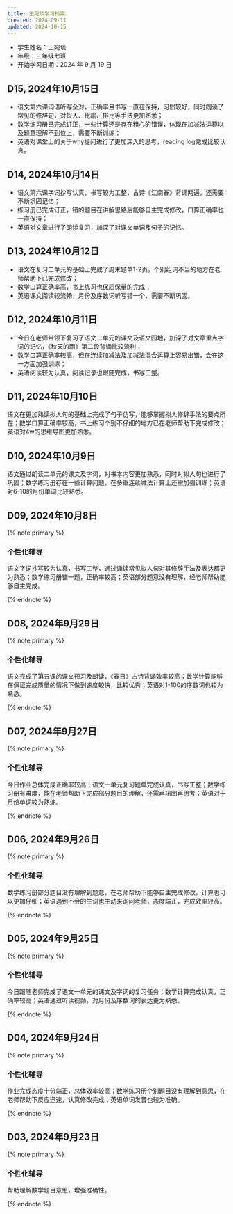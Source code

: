 ```yaml
---
title: 王宛琰学习档案
created: 2024-09-11
updated: 2024-10-15
---
```


- 学生姓名：王宛琰
- 年级：三年级七班
- 开始学习日期：2024 年 9 月 19 日

## D15, 2024年10月15日

- 语文第六课词语听写全对，正确率且书写一直在保持，习惯较好，同时朗读了常见的修辞句，对拟人、比喻、排比等手法更加熟悉；
- 数学练习册已完成订正，一些计算还是存在粗心的错误，体现在加减法运算以及题意理解不到位上，需要不断训练；
- 英语对课堂上的关于why提问进行了更加深入的思考，reading log完成比较认真。


## D14, 2024年10月14日

- 语文第六课字词抄写认真，书写较为工整，古诗《江南春》背诵两遍，还需要不断巩固记忆；
- 练习册已完成订正，错的题目在讲解思路后能够自主完成修改，口算正确率也一直保持；
- 英语对文章进行了朗读复习，加深了对课文单词及句子的记忆。

## D13, 2024年10月12日

- 语文在复习二单元的基础上完成了周末题单1-2页，个别组词不当的地方在老师帮助下已完成修改；
- 数学口算正确率高，书上练习也保质保量的完成；
- 英语课文阅读较流畅，月份及序数词听写错一个，需要不断巩固。

## D12, 2024年10月11日

- 今日在老师带领下复习了语文二单元的课文及语文园地，加深了对文章重点字词的记忆，《秋天的雨》第二段背诵比较流利；
- 数学口算正确率较高，但在连续加减法及加减法混合运算上容易出错，会在这一方面加强训练；
- 英语阅读较为认真，阅读记录也跟随完成，书写工整。

## D11, 2024年10月10日

语文在更加熟读拟人句的基础上完成了句子仿写，能够掌握拟人修辞手法的要点所在；数学口算正确率较高，书上练习个别不仔细的地方已在老师帮助下完成修改；英语对4w的思维导图更加熟悉。

## D10, 2024年10月9日

语文通过朗读二单元的课文及字词，对书本内容更加熟悉，同时对拟人句也进行了巩固；数学练习册存在一些计算问题，在多重连续减法计算上还需加强训练；英语对6-10的月份单词比较熟悉。

## D09, 2024年10月8日

{% note primary %}

### 个性化辅导

语文字词抄写较为认真，书写工整，通过诵读常见拟人句对其修辞手法及表达都更为熟悉；数学练习册错一题，正确率较高；英语部分题意没有理解，经老师帮助能够自主完成。

{% endnote %}

## D08, 2024年9月29日

{% note primary %}

### 个性化辅导

语文完成了第五课的课文预习及朗读，《春日》古诗背诵效率较高；数学计算能够在保证完成质量的情况下做到速度较快，比较优秀；英语对1-100的序数词也较为熟悉。

{% endnote %}

## D07, 2024年9月27日

{% note primary %}

### 个性化辅导

今日作业总体完成正确率较高：语文一单元复习题单完成认真，书写工整；数学练习册有难度，能在老师帮助下完成部分题目的理解，还需再巩固再思考；英语对于月份单词较为熟练。

{% endnote %}

## D06, 2024年9月26日

{% note primary %}

### 个性化辅导

数学练习册部分题目没有理解到题意，在老师帮助下能够自主完成修改，计算也可以更加仔细；英语遇到不会的生词也主动来询问老师，态度端正，完成效率较高。

{% endnote %}

## D05, 2024年9月25日

{% note primary %}

### 个性化辅导

今日跟随老师完成了语文一单元的课文及字词的复习任务；数学计算完成认真，正确率较高；英语通过听读视频，对月份及序数词的表达更为熟悉。

{% endnote %}

## D04, 2024年9月24日

{% note primary %}

### 个性化辅导

作业完成态度十分端正，总体效率较高；数学练习册个别题目没有理解到意思，在老师帮助下反应迅速，认真修改完成；英语单词发音也较为准确。

{% endnote %}

## D03, 2024年9月23日

{% note primary %}

### 个性化辅导

帮助理解数学题目意思，增强准确性。

{% endnote %}
